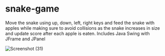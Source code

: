 # snake-game
Move the snake using up, down, left, right keys and feed the snake with apples while making sure to avoid collisions as the snake increases in size and update score after each apple is eaten. Includes Java Swing with JFrame and JPanel

![Screenshot (31)](https://user-images.githubusercontent.com/96282521/148495720-0ac46264-5d05-40af-b9ea-167979aa7b5e.png)

